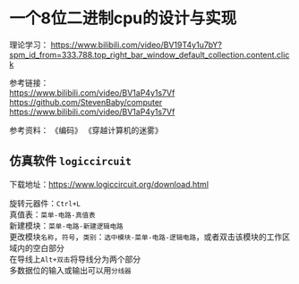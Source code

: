# 一个8位二进制cpu的设计与实现

理论学习：
https://www.bilibili.com/video/BV19T4y1u7bY?spm_id_from=333.788.top_right_bar_window_default_collection.content.click

参考链接：  
https://www.bilibili.com/video/BV1aP4y1s7Vf  
https://github.com/StevenBaby/computer  
https://www.bilibili.com/video/BV1aP4y1s7Vf  

参考资料：
《编码》
《穿越计算机的迷雾》

## 仿真软件  `logiccircuit` 
下载地址：https://www.logiccircuit.org/download.html

旋转元器件：`Ctrl+L`  
真值表：`菜单-电路-真值表`  
新建模块：`菜单-电路-新建逻辑电路`  
更改模块`名称`，`符号`，`类别`：`选中模块-菜单-电路-逻辑电路`，或者双击该模块的工作区域内的空白部分  
在导线上`Alt+双击`将导线分为两个部分  
多数据位的输入或输出可以用`分线器`  




















